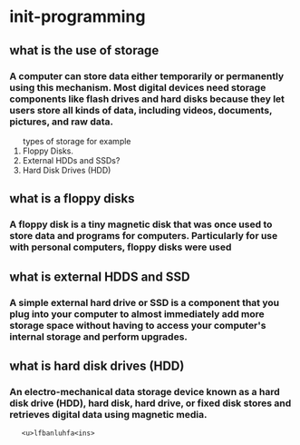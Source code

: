 # init-programming

## what is the use of storage

### A computer can store data either temporarily or permanently using this mechanism. Most digital devices need storage components like flash drives and hard disks because they let users store all kinds of data, including videos, documents, pictures, and raw data.

 <OL>
      <LH>types of storage for example </LH>
      <LI>Floppy Disks.
      <LI>External HDDs and SSDs?
      <LI>Hard Disk Drives (HDD)
    </OL>
    
## what is a floppy disks 
       
### A floppy disk is a tiny magnetic disk that was once used to store data and programs for computers. Particularly for use with personal computers, floppy disks were used
      
## what is external HDDS and SSD
       
### A simple external hard drive or SSD is a component that you plug into your computer to almost immediately add more storage space without having to access your computer's internal storage and perform upgrades.
       
## what is hard disk drives (HDD)
       
### An electro-mechanical data storage device known as a hard disk drive (HDD), hard disk, hard drive, or fixed disk stores and retrieves digital data using magnetic media.
       
       <u>lfbanluhfa<ins>
